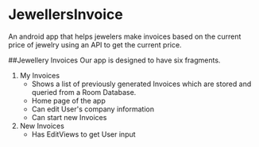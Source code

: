 # JewellersInvoice
An android app that helps jewelers make invoices based on the current price of jewelry using an API to get the current price.

##Jewellery Invoices
Our app is designed to have six fragments. 
1. My Invoices
   * Shows a list of previously generated Invoices which are stored and queried from a Room Database.
   * Home page of the app
   * Can edit User's company information
   * Can start new Invoices
2. New Invoices
   * Has EditViews to get User input